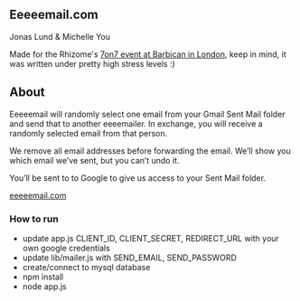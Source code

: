## Eeeeemail.com
Jonas Lund & Michelle You

Made for the Rhizome's [7on7 event at Barbican in London](http://rhizome.org/sevenonseven), keep in mind, it was written under pretty high stress levels :)

## About

Eeeeemail will randomly select one email from your Gmail Sent Mail folder and send that to another eeeemailer. In exchange, you will receive a randomly selected email from that person. 

We remove all email addresses before forwarding the email. We’ll show you which email we’ve sent, but you can’t undo it. 

You’ll be sent to to Google to give us access to your Sent Mail folder.

[eeeeemail.com](eeeeemail.com)

### How to run
* update app.js CLIENT_ID, CLIENT_SECRET, REDIRECT_URL with your own google credentials
* update lib/mailer.js with SEND_EMAIL, SEND_PASSWORD
* create/connect to mysql database
* npm install
* node app.js